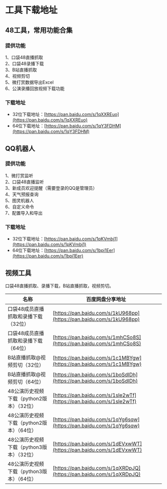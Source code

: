 # 工具下载地址

## 48工具，常用功能合集
### 提供功能
1、口袋48直播抓取   
2、口袋48录播下载   
3、B站直播抓取   
4、视频剪切   
5、微打赏数据导出Excel   
6、公演录播回放视频下载功能
### 下载地址
* 32位下载地址：[https://pan.baidu.com/s/1qXXREuo](https://pan.baidu.com/s/1qXXREuo)
* 64位下载地址：[https://pan.baidu.com/s/1qY3FDHM](https://pan.baidu.com/s/1qY3FDHM)

## QQ机器人
### 提供功能
1、微打赏监听   
2、口袋48直播监听   
3、新成员欢迎提醒（需要登录的QQ是管理员）   
4、天气预报查询   
5、图灵机器人   
6、自定义命令   
7、配置导入和导出
### 下载地址
* 32位下载地址：[https://pan.baidu.com/s/1pKVmbj1](https://pan.baidu.com/s/1pKVmbj1)
* 64位下载地址：[https://pan.baidu.com/s/1bpi1Eer](https://pan.baidu.com/s/1bpi1Eer)

## 视频工具
口袋48直播抓取、录播下载，B站直播抓取，视频剪切。

| 名称 | 百度网盘分享地址 |
| ---  | --- |
| 口袋48成员直播抓取和录播下载 （32位）     | [https://pan.baidu.com/s/1kU968pp](https://pan.baidu.com/s/1kU968pp) |
| 口袋48成员直播抓取和录播下载 （64位）     | [https://pan.baidu.com/s/1mhCSo8S](https://pan.baidu.com/s/1mhCSo8S) |
| B站直播抓取@视频剪切（32位）              | [https://pan.baidu.com/s/1c1MBYgw](https://pan.baidu.com/s/1c1MBYgw) |
| B站直播抓取@视频剪切（64位）              | [https://pan.baidu.com/s/1boSdIDh](https://pan.baidu.com/s/1boSdIDh) |
| 48公演历史视频下载（python2版本）（32位） | [https://pan.baidu.com/s/1sle2wTf](https://pan.baidu.com/s/1sle2wTf) |
| 48公演历史视频下载（python2版本）（64位） | [https://pan.baidu.com/s/1qYg6sqw](https://pan.baidu.com/s/1qYg6sqw) |
| 48公演历史视频下载（python3版本）（32位） | [https://pan.baidu.com/s/1dEVxwWT](https://pan.baidu.com/s/1dEVxwWT) |
| 48公演历史视频下载（python3版本）（64位） | [https://pan.baidu.com/s/1qXRDpJQ](https://pan.baidu.com/s/1qXRDpJQ) |
